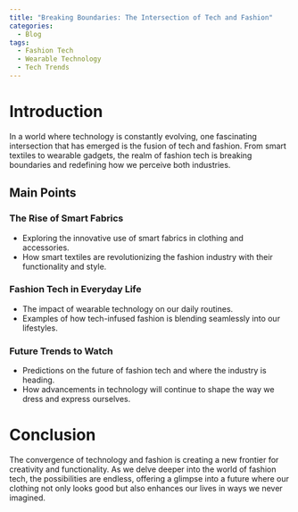 ```yaml
---
title: "Breaking Boundaries: The Intersection of Tech and Fashion"
categories:
  - Blog
tags:
  - Fashion Tech
  - Wearable Technology
  - Tech Trends
---
```


# Introduction
In a world where technology is constantly evolving, one fascinating intersection that has emerged is the fusion of tech and fashion. From smart textiles to wearable gadgets, the realm of fashion tech is breaking boundaries and redefining how we perceive both industries.

## Main Points
### The Rise of Smart Fabrics
- Exploring the innovative use of smart fabrics in clothing and accessories.
- How smart textiles are revolutionizing the fashion industry with their functionality and style.

### Fashion Tech in Everyday Life
- The impact of wearable technology on our daily routines.
- Examples of how tech-infused fashion is blending seamlessly into our lifestyles.

### Future Trends to Watch
- Predictions on the future of fashion tech and where the industry is heading.
- How advancements in technology will continue to shape the way we dress and express ourselves.

# Conclusion
The convergence of technology and fashion is creating a new frontier for creativity and functionality. As we delve deeper into the world of fashion tech, the possibilities are endless, offering a glimpse into a future where our clothing not only looks good but also enhances our lives in ways we never imagined.